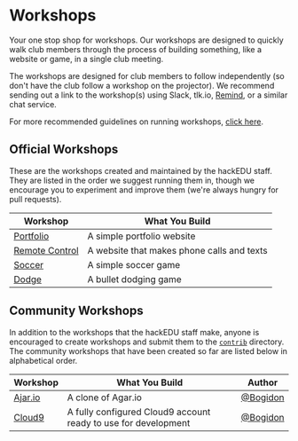 # Workshops

Your one stop shop for workshops. Our workshops are designed to quickly walk
club members through the process of building something, like a website or game,
in a single club meeting.

The workshops are designed for club members to follow independently (so don't
have the club follow a workshop on the projector). We recommend sending out a
link to the workshop(s) using Slack, tlk.io, [Remind](https://www.remind.com/),
or a similar chat service.

For more recommended guidelines on running workshops,
[click here](workshop_details.md#general-workshop-facilitation-guidelines).

## Official Workshops

These are the workshops created and maintained by the hackEDU staff. They are
listed in the order we suggest running them in, though we encourage you to
experiment and improve them (we're always hungry for pull requests).

| Workshop                                   | What You Build                             |
| ------------------------------------------ | ------------------------------------------ |
| [Portfolio](portfolio/README.md)           | A simple portfolio website                 |
| [Remote Control](remote_control/README.md) | A website that makes phone calls and texts |
| [Soccer](soccer/README.md)                 | A simple soccer game                       |
| [Dodge](dodge/README.md)                   | A bullet dodging game                      |

## Community Workshops

In addition to the workshops that the hackEDU staff make, anyone is encouraged
to create workshops and submit them to the [`contrib`](contrib/) directory. The
community workshops that have been created so far are listed below in
alphabetical order.

| Workshop                           | What You Build                                                 | Author                                 |
| ---------------------------------- | -------------------------------------------------------------- | -------------------------------------- |
| [Ajar.io](contrib/ajar/README.md)  | A clone of Agar.io                                             | [@Bogidon](https://github.com/Bogidon) |
| [Cloud9](contrib/cloud9/README.md) | A fully configured Cloud9 account ready to use for development | [@Bogidon](https://github.com/Bogidon) |
